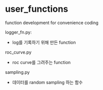 # user_functions
function development for convenience coding

logger_fn.py: 
* log를 기록하기 위해 만든 function


roc_curve.py
* roc curve를 그려주는 function

sampling.py
* 데이터를 random sampling 하는 함수
